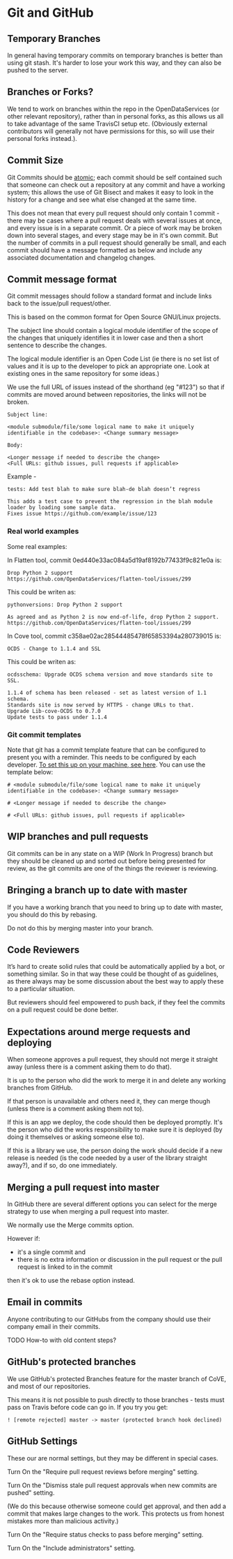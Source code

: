 Git and GitHub
==============


Temporary Branches
------------------

In general having temporary commits on temporary branches is better than using git stash. It's harder to lose your work this way, and they can also be pushed to the server.

Branches or Forks?
------------------

We tend to work on branches within the repo in the OpenDataServices (or other relevant repository), rather than in personal forks, as this allows us all to take advantage of the same TravisCI setup etc. (Obviously external contributors will generally not have permissions for this, so will use their personal forks instead.).


Commit Size
-----------

Git Commits should be [atomic](https://en.wikipedia.org/wiki/Atomic_commit#Revision_control); each commit should be self contained such that someone can check out a repository at any commit and have a working system; this allows the use of Git Bisect and makes it easy to look in the history for a change and see what else changed at the same time.

This does not mean that every pull request should only contain 1 commit - there may be cases where a pull request deals with several issues at once, and every issue is in a separate commit. Or a piece of work may be broken down into several stages, and every stage may be in it's own commit. But the number of commits in a pull request should generally be small, and each commit should have a message formatted as below and include any associated documentation and changelog changes.

Commit message format
---------------------

Git commit messages should follow a standard format and include links back to the issue/pull request/other.

This is based on the common format for Open Source GNU/Linux projects.

The subject line should contain a logical module identifier of the scope of the changes that uniquely identifies it in lower case and then a short sentence to describe the changes.

The logical module identifier is an Open Code List (ie there is no set list of values and it is up to the developer to pick an appropriate one. Look at existing ones in the same repository for some ideas.)

We use the full URL of issues instead of the shorthand (eg "#123") so that if commits are moved around between repositories, the links will not be broken.

```
Subject line:

<module submodule/file/some logical name to make it uniquely identifiable in the codebase>: <Change summary message>

Body:

<Longer message if needed to describe the change>
<Full URLs: github issues, pull requests if applicable>
```

Example -

```
tests: Add test blah to make sure blah-de blah doesn’t regress

This adds a test case to prevent the regression in the blah module loader by loading some sample data.
Fixes issue https://github.com/example/issue/123
```

### Real world examples

Some real examples:

In Flatten tool, commit 0ed440e33ac084a5d19af8192b77433f9c821e0a is:

```
Drop Python 2 support
https://github.com/OpenDataServices/flatten-tool/issues/299
```

This could be writen as:


```
pythonversions: Drop Python 2 support

As agreed and as Python 2 is now end-of-life, drop Python 2 support.
https://github.com/OpenDataServices/flatten-tool/issues/299
```

In Cove tool, commit c358ae02ac28544485478f65853394a280739015 is:

```
OCDS - Change to 1.1.4 and SSL
```

This could be writen as:

```
ocdsschema: Upgrade OCDS schema version and move standards site to SSL.

1.1.4 of schema has been released - set as latest version of 1.1 schema.
Standards site is now served by HTTPS - change URLs to that.
Upgrade Lib-cove-OCDS to 0.7.0
Update tests to pass under 1.1.4
```

### Git commit templates

Note that git has a commit template feature that can be configured to present you with a reminder. This needs to be configured by each developer. [To set this up on your machine, see here](https://medium.com/@alex.wasik/create-a-custom-git-commit-template-84468232a459). You can use the template below:

```
# <module submodule/file/some logical name to make it uniquely identifiable in the codebase>: <Change summary message>

# <Longer message if needed to describe the change>

# <Full URLs: github issues, pull requests if applicable>
```

WIP branches and pull requests
------------------------------

Git commits can be in any state on a WIP (Work In Progress) branch but they should be cleaned up and sorted out before being presented for review, as the git commits are one of the things the reviewer is reviewing.


Bringing a branch up to date with master
----------------------------------------

If you have a working branch that you need to bring up to date with master, you should do this by rebasing.
 
Do not do this by merging master into your branch.

Code Reviewers
--------------

It’s hard to create solid rules that could be automatically applied by a bot, or something similar. 
So in that way these could be thought of as guidelines, as there always may be some discussion about the best way to apply these to a particular situation.

But reviewers should feel empowered to push back, if they feel the commits on a pull request could be done better.


Expectations around merge requests and deploying
------------------------------------------------

When someone approves a pull request, they should not merge it straight away 
(unless there is a comment asking them to do that).

It is up to the person who did the work to merge it in and delete any working branches from GitHub.

If that person is unavailable and others need it, they can merge though (unless there is a comment asking them not to).

If this is an app we deploy, the code should then be deployed promptly. 
It's the person who did the works responsibility to make sure it is deployed (by doing it themselves or asking someone else to).

If this is a library we use, the person doing the work should decide if a new release is needed 
(is the code needed by a user of the library straight away?), and if so, do one immediately.

Merging a pull request into master
----------------------------------

In GitHub there are several different options you can select for the merge strategy to use when merging a pull request into master.

We normally use the Merge commits option.

However if: 

* it's a single commit and 
* there is no extra information or discussion in the pull request or the pull request is linked to in the commit

then it's ok to use the rebase option instead.

Email in commits
----------------

Anyone contributing to our GitHubs from the company should use their 
company email in their commits.

TODO How-to with old content steps?

GitHub's protected branches
---------------------------

We use GitHub's protected Branches feature for the master
branch of CoVE, and most of our repositories.

This means it is not possible to push directly to those branches - 
tests must pass on Travis before code can go in. If you try you get:

    ! [remote rejected] master -> master (protected branch hook declined)


GitHub Settings
---------------

These our are normal settings, but they may be different in special cases.

Turn On the "Require pull request reviews before merging" setting.

Turn On the "Dismiss stale pull request approvals when new commits are pushed" setting. 

(We do this because otherwise someone could get approval, and then add a commit that makes large changes to the work. This protects us from honest mistakes more than malicious activity.)

Turn On the "Require status checks to pass before merging" setting.

Turn On the "Include administrators" setting.

